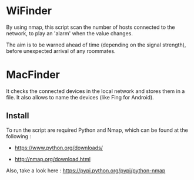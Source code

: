 WiFinder
========
By using nmap, this script scan the number of hosts connected to the network, to play an 'alarm' when the value changes.

The aim is to be warned ahead of time (depending on the signal strength), before unexpected arrival of any roommates.

MacFinder
========
It checks the connected devices in the local network and stores them in a file. 
It also allows to name the devices (like Fing for Android).


## Install

To run the script are required Python and Nmap, which can be found at the following : 

* https://www.python.org/downloads/

* http://nmap.org/download.html

Also, take a look here : https://pypi.python.org/pypi/python-nmap
